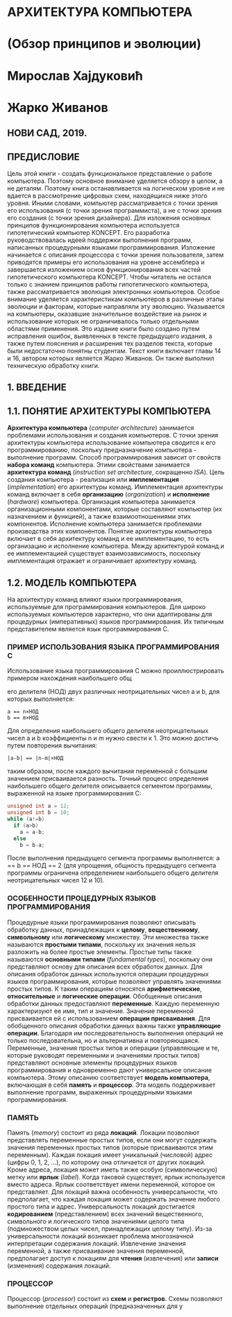 # АРХИТЕКТУРА КОМПЬЮТЕРА

# (Обзор принципов и эволюции)

# Мирослав Хајдуковић

# Жарко Живанов

## НОВИ САД, 2019.

## ПРЕДИСЛОВИЕ

Цель этой книги - создать функциональное представление о работе компьютера.
Поэтому основное внимание уделяется обзору в целом, а не деталям. Поэтому
книга останавливается на логическом уровне и не вдается в рассмотрение цифровых
схем, находящихся ниже этого уровня. Иными словами, компьютер рассматривается
с точки зрения его использования (с точки зрения программиста), а не с точки
зрения его создания (с точки зрения дизайнера).
Для изложения основных принципов функционирования компьютера используется
гипотетический компьютер KONCEPT. Его разработка руководствовалась идеей
поддержки выполнения программ, написанных процедурными языками
программирования. Изложение начинается с описания процессора с точки зрения
пользователя, затем приводятся примеры его использования на уровне ассемблера и
завершается изложением основ функционирования всех частей гипотетического
компьютера KONCEPT.
Чтобы читатель не остался только с знанием принципов работы гипотетического
компьютера, также рассматривается эволюция электронных компьютеров.
Особое внимание уделяется характеристикам компьютеров в различные этапы
эволюции и факторам, которые направляли эту эволюцию. Указывается на
компьютеры, оказавшие значительное воздействие на рынок и использование
которых не ограничивалось только отдельными областями применения.
Это издание книги было создано путем исправления ошибок, выявленных в тексте
предыдущего издания, а также путем пояснения и расширения тех разделов текста,
которые были недостаточно понятны студентам. Текст книги включает главы 14 и
16, автором которых является Жарко Живанов. Он также выполнил техническую
обработку книги.

## 1. ВВЕДЕНИЕ

## 1.1. ПОНЯТИЕ АРХИТЕКТУРЫ КОМПЬЮТЕРА

**Архитектура компьютера** (_computer architecture_) занимается проблемами
использования и создания компьютеров.
С точки зрения архитектуры компьютера использование компьютера сводится к его
программированию, поскольку предназначение компьютера - выполнение программ.
Способ программирования зависит от свойств **набора команд** компьютера. Этими
свойствами занимается **архитектура команд** (_instruction set architecture_, сокращенно
_ISA_).
Цель создания компьютера - реализация или **имплементация** (_implementation_) его
архитектуры команд. Имплементация архитектуры команд включает в себя
**организацию** (_organization_) и **исполнение** (_hardware_) компьютера. Организация
компьютера занимается организационными компонентами, которые составляют
компьютер (их назначением и функцией), а также взаимоотношениями этих
компонентов. Исполнение компьютера занимается проблемами производства этих
компонентов.
Понятие архитектуры компьютера включает в себя архитектуру команд и ее
имплементацию, то есть организацию и исполнение компьютера.
Между архитектурой команд и ее имплементацией существует взаимозависимость,
поскольку имплементация отражает и ограничивает архитектуру команд.

## 1.2. МОДЕЛЬ КОМПЬЮТЕРА

На архитектуру команд влияют языки программирования, используемые для
программирования компьютеров. Для широко используемых компьютеров характерно,
что они адаптированы для процедурных (императивных) языков программирования.
Их типичным представителем является язык программирования C.

### ПРИМЕР ИСПОЛЬЗОВАНИЯ ЯЗЫКА ПРОГРАММИРОВАНИЯ C

Использование языка программирования C можно проиллюстрировать примером
нахождения наибольшего общ

его делителя (НОД) двух различных неотрицательных
чисел a и b, для которых выполняется:

```
a == n×НОД
b == m×НОД
```
Для определения наибольшего общего делителя неотрицательных чисел a и b
коэффициенты n и m нужно свести к 1. Это можно достичь путем повторения
вычитания:

```
|a-b| == |n-m|×НОД
```
таким образом, после каждого вычитания переменной с большим значением
присваивается разность. Точный процесс определения наибольшего общего делителя
описывается сегментом программы, выраженной на языке программирования C:

```c
unsigned int a = 12;
unsigned int b = 10;
while (a!=b)
  if (a>b)
    a = a-b;
  else
    b = b-a;
```
После выполнения предыдущего сегмента программы выполняется: a == b == НОД == 2
(для упрощения, общность предыдущего сегмента программы ограничена
определением наибольшего общего делителя неотрицательных чисел 12 и 10).

### ОСОБЕННОСТИ ПРОЦЕДУРНЫХ ЯЗЫКОВ ПРОГРАММИРОВАНИЯ

Процедурные языки программирования позволяют описывать обработку данных,
принадлежащих к **целому**, **вещественному**, **символьному** или **логическому** множеству.
Эти множества также называются **простыми типами**, поскольку их значения нельзя
разложить на более простые элементы. Простые типы также называются **основными
типами** (_fundamental types_), поскольку они представляют основу для описания всех
обработок данных. Для описания обработок данных используются операции
процедурных языков программирования, которые позволяют управлять значениями
простых типов. К таким операциям относятся **арифметические**, **относительные** и
**логические операции**.
Обобщенные описания обработки данных предоставляют **переменные**. Каждую
переменную характеризуют ее имя, тип и значение. Значение переменной
присваивается ей с использованием **операции присваивания**. Для обобщенного
описания обработки данных важны также **управляющие операции**. Благодаря им
последовательность выполнения операций не только последовательна, но и
альтернативна и повторяющаяся.
Переменные, значения простых типов и операции (управляющие и те, которые
руководят переменными и значениями простых типов) представляют основные
элементы процедурных языков программирования и одновременно дают
универсальное описание компьютера.
Этому описанию соответствует **модель компьютера**, включающая в себя
**память** и **процессор**. Эта модель поддерживает выполнение программ,
выраженных процедурными языками программирования.

### ПАМЯТЬ

Память (_memory_) состоит из ряда **локаций**. Локации позволяют
представлять переменные простых типов, если они могут содержать значения
переменных простых типов (которые присваиваются этим переменным). Каждая
локация имеет уникальный (числовой) адрес (цифры 0, 1, 2, ...), по которому она
отличается от других локаций. Кроме адреса, локация может иметь также
особую (символическую) метку или **ярлык** (_label_). Когда таковой существует,
ярлык используется вместо адреса. Ярлык соответствует имени переменной, которое
он представляет.
Для локаций важна особенность универсальности, что предполагает, что
каждая локация может содержать значение любого простого типа и адрес.
Универсальность локаций достигается **кодированием** (представлением) всех
значений вещественного, символьного и логического типов значениями целого
типа (подмножеством целых чисел, принадлежащих целому типу). Из-за
универсальности локаций возникает проблема многозначной интерпретации
содержания локаций.
Извлечение значения переменной, а также присваивание значения переменной,
предполагает доступ к локациям для **чтения** (извлечения) или **записи** (изменения)
содержания локаций.

### ПРОЦЕССОР

Процессор (_processor_) состоит из **схем** и **регистров**. Схемы
позволяют выполнение отдельных операций (предназначенных для у
